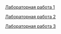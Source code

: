 [Лабораторная работа 1](https://olyafelicity.github.io/#labrab1)

[Лабораторная работа 2](https://olyafelicity.github.io/#labrab2)

[Лабораторная работа 3](https://olyafelicity.github.io/#labrab3)
